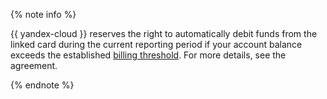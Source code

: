 {% note info %}

{{ yandex-cloud }} reserves the right to automatically debit funds from the linked card during the current reporting period if your account balance exceeds the established [billing threshold](../concepts/credit-limit.md). For more details, see the agreement.

{% endnote %}

